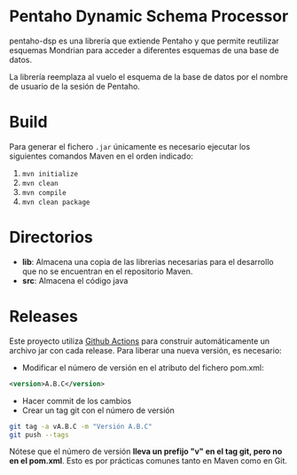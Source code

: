 # Pentaho Dynamic Schema Processor
  
pentaho-dsp es una librería que extiende Pentaho y que permite reutilizar esquemas Mondrian para acceder a diferentes esquemas de una base de datos.  
  
La librería reemplaza al vuelo el esquema de la base de datos por el nombre de usuario de la sesión de Pentaho.  
  
# Build

Para generar el fichero `.jar` únicamente es necesario ejecutar los siguientes comandos Maven en el orden indicado:

 1. `mvn initialize`
 1. `mvn clean`
 2. `mvn compile`
 3. `mvn clean package`

# Directorios

 - **lib**: Almacena una copia de las librerias necesarias para el desarrollo que no se encuentran en el repositorio Maven.
 - **src**: Almacena el código java

# Releases

Este proyecto utiliza [Github Actions](https://github.com/features/actions) para construir automáticamente un archivo jar con cada release. Para liberar una nueva versión, es necesario:

- Modificar el número de versión en el atributo <Version> del fichero pom.xml:

```xml
<version>A.B.C</version>
```

- Hacer commit de los cambios
- Crear un tag git con el número de versión

```bash
git tag -a vA.B.C -m "Versión A.B.C"
git push --tags
```

Nótese que el número de versión **lleva un prefijo "v" en el tag git, pero no en el pom.xml**. Esto es por prácticas comunes tanto en Maven como en Git.
